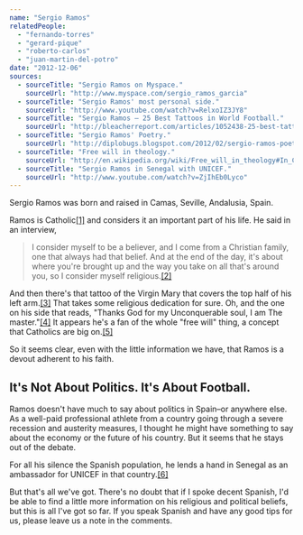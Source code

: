 ```yaml
---
name: "Sergio Ramos"
relatedPeople:
  - "fernando-torres"
  - "gerard-pique"
  - "roberto-carlos"
  - "juan-martin-del-potro"
date: "2012-12-06"
sources:
  - sourceTitle: "Sergio Ramos on Myspace."
    sourceUrl: "http://www.myspace.com/sergio_ramos_garcia"
  - sourceTitle: "Sergio Ramos' most personal side."
    sourceUrl: "http://www.youtube.com/watch?v=RelxoIZ3JY8"
  - sourceTitle: "Sergio Ramos – 25 Best Tattoos in World Football."
    sourceUrl: "http://bleacherreport.com/articles/1052438-25-best-tattoos-in-world-football/page/7"
  - sourceTitle: "Sergio Ramos' Poetry."
    sourceUrl: "http://diplobugs.blogspot.com/2012/02/sergio-ramos-poetry.html"
  - sourceTitle: "Free will in theology."
    sourceUrl: "http://en.wikipedia.org/wiki/Free_will_in_theology#In_Catholicism"
  - sourceTitle: "Sergio Ramos in Senegal with UNICEF."
    sourceUrl: "http://www.youtube.com/watch?v=ZjIhEb0Lyco"
---
```


Sergio Ramos was born and raised in Camas, Seville, Andalusia, Spain.

Ramos is Catholic<a class="source-citation" href="#http://www.myspace.com/sergio_ramos_garcia" title="Sergio Ramos on Myspace.">[1]</a> and considers it an important part of his life. He said in an interview,

>I consider myself to be a believer, and I come from a Christian family, one that always had that belief. And at the end of the day, it's about where you're brought up and the way you take on all that's around you, so I consider myself religious.<a class="source-citation" href="#http://www.youtube.com/watch?v=RelxoIZ3JY8" title="Sergio Ramos&apos; most personal side.">[2]</a>

And then there's that tattoo of the Virgin Mary that covers the top half of his left arm.<a class="source-citation" href="#http://bleacherreport.com/articles/1052438-25-best-tattoos-in-world-football/page/7" title="Sergio Ramos – 25 Best Tattoos in World Football.">[3]</a> That takes some religious dedication for sure. Oh, and the one on his side that reads, "Thanks God for my Unconquerable soul, I am The master."<a class="source-citation" href="#http://diplobugs.blogspot.com/2012/02/sergio-ramos-poetry.html" title="Sergio Ramos&apos; Poetry.">[4]</a> It appears he's a fan of the whole "free will" thing, a concept that Catholics are big on.<a class="source-citation" href="#http://en.wikipedia.org/wiki/Free_will_in_theology#In_Catholicism" title="Free will in theology.">[5]</a>

So it seems clear, even with the little information we have, that Ramos is a devout adherent to his faith.


## It's Not About Politics. It's About Football.

Ramos doesn't have much to say about politics in Spain–or anywhere else. As a well-paid professional athlete from a country going through a severe recession and austerity measures, I thought he might have something to say about the economy or the future of his country. But it seems that he stays out of the debate.

For all his silence the Spanish population, he lends a hand in Senegal as an ambassador for UNICEF in that country.<a class="source-citation" href="#http://www.youtube.com/watch?v=ZjIhEb0Lyco" title="Sergio Ramos in Senegal with UNICEF.">[6]</a>

But that's all we've got. There's no doubt that if I spoke decent Spanish, I'd be able to find a little more information on his religious and political beliefs, but this is all I've got so far. If you speak Spanish and have any good tips for us, please leave us a note in the comments.